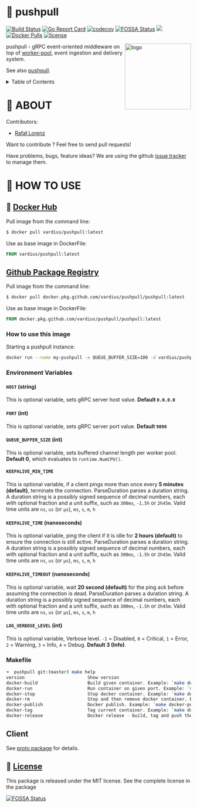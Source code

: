 # 📨 pushpull

[![Build Status](https://travis-ci.org/vardius/pushpull.svg?branch=master)](https://travis-ci.org/vardius/pushpull)
[![Go Report Card](https://goreportcard.com/badge/github.com/vardius/pushpull)](https://goreportcard.com/report/github.com/vardius/pushpull)
[![codecov](https://codecov.io/gh/vardius/pushpull/branch/master/graph/badge.svg)](https://codecov.io/gh/vardius/pushpull)
[![FOSSA Status](https://app.fossa.io/api/projects/git%2Bgithub.com%2Fvardius%2Fpushpull.svg?type=shield)](https://app.fossa.io/projects/git%2Bgithub.com%2Fvardius%2Fpushpull?ref=badge_shield)
[![](https://godoc.org/github.com/vardius/pushpull?status.svg)](https://pkg.go.dev/github.com/vardius/pushpull)
[![Docker Pulls](https://img.shields.io/docker/pulls/vardius/pushpull.svg)](https://hub.docker.com/r/vardius/pushpull/)
[![license](https://img.shields.io/github/license/mashape/apistatus.svg)](https://github.com/vardius/pushpull/blob/master/LICENSE.md)

<img align="right" height="180px" src="https://github.com/vardius/gorouter/blob/master/website/src/static/img/logo.png?raw=true" alt="logo" />

pushpull - gRPC event-oriented middleware on top of [worker-pool](https://github.com/vardius/worker-pool), event ingestion and delivery system.

See also [pushpull](https://github.com/vardius/pushpull).

<details>
  <summary>Table of Contents</summary>

<!-- toc -->
- [About](#about)
- [How to use](#how-to-use)
  - [Docker](#docker)
    - [How to use this image](#how-to-use-this-image)
    - [Environment Variables](#environment-variables)
    - [Makefile](#makefile)
  - [Client](https://github.com/vardius/pushpull/tree/master/proto#client)
    - [Use in your Go project](https://github.com/vardius/pushpull/tree/master/proto#use-in-your-go-project)
      - [Push](https://github.com/vardius/pushpull/tree/master/proto#push)
      - [Pull](https://github.com/vardius/pushpull/tree/master/proto#pull)
  - [Protocol Buffers](https://github.com/vardius/pushpull/tree/master/proto#protocol-buffers)
  - [Generating client and server code](https://github.com/vardius/pushpull/tree/master/proto#generating-client-and-server-code)
<!-- tocstop -->
</details>

# 📖 ABOUT

Contributors:

- [Rafał Lorenz](http://rafallorenz.com)

Want to contribute ? Feel free to send pull requests!

Have problems, bugs, feature ideas?
We are using the github [issue tracker](https://github.com/vardius/pushpull/issues) to manage them.

# 🚏 HOW TO USE

## 🐳 [Docker Hub](https://hub.docker.com/r/vardius/pushpull)

Pull image from the command line:
```bash
$ docker pull vardius/pushpull:latest
```
Use as base image in DockerFile:
```Dockerfile
FROM vardius/pushpull:latest
```

## [Github Package Registry](https://github.com/vardius/pushpull/packages/164794)

Pull image from the command line:
```bash
$ docker pull docker.pkg.github.com/vardius/pushpull/pushpull:latest
```
Use as base image in DockerFile:
```Dockerfile
FROM docker.pkg.github.com/vardius/pushpull/pushpull:latest
```

### How to use this image

Starting a pushpull instance:

```bash
docker run --name my-pushpull -e QUEUE_BUFFER_SIZE=100 -d vardius/pushpull:tag
```

### Environment Variables

#### `HOST` (string)

This is optional variable, sets gRPC server host value. **Default `0.0.0.0`**

#### `PORT` (int)

This is optional variable, sets gRPC server port value. **Default `9090`**

#### `QUEUE_BUFFER_SIZE` (int)

This is optional variable, sets buffered channel length per worker pool. **Default 0**, which evaluates to `runtime.NumCPU()`.

#### `KEEPALIVE_MIN_TIME`

This is optional variable, if a client pings more than once every **5 minutes (default)**, terminate the connection.
ParseDuration parses a duration string. A duration string is a possibly signed sequence of decimal numbers, each with optional fraction and a unit suffix, such as `300ms`, `-1.5h` or `2h45m`. Valid time units are `ns`, `us` (or `µs`), `ms`, `s`, `m`, `h`

#### `KEEPALIVE_TIME` (nanoseconds)

This is optional variable, ping the client if it is idle for **2 hours (default)** to ensure the connection is still active.
ParseDuration parses a duration string. A duration string is a possibly signed sequence of decimal numbers, each with optional fraction and a unit suffix, such as `300ms`, `-1.5h` or `2h45m`. Valid time units are `ns`, `us` (or `µs`), `ms`, `s`, `m`, `h`

#### `KEEPALIVE_TIMEOUT` (nanoseconds)

This is optional variable, wait **20 second (default)** for the ping ack before assuming the connection is dead.
ParseDuration parses a duration string. A duration string is a possibly signed sequence of decimal numbers, each with optional fraction and a unit suffix, such as `300ms`, `-1.5h` or `2h45m`. Valid time units are `ns`, `us` (or `µs`), `ms`, `s`, `m`, `h`

#### `LOG_VERBOSE_LEVEL` (int)

This is optional variable, Verbose level. `-1` = Disabled, `0` = Critical, `1` = Error, `2` = Warning, `3` = Info, `4` = Debug. **Default 3 (Info)**.

### Makefile

```sh
➜  pushpull git:(master) make help
version                        Show version
docker-build                   Build given container. Example: `make docker-build`
docker-run                     Run container on given port. Example: `make docker-run PORT=9090`
docker-stop                    Stop docker container. Example: `make docker-stop`
docker-rm                      Stop and then remove docker container. Example: `make docker-rm`
docker-publish                 Docker publish. Example: `make docker-publish REGISTRY=https://your-registry.com`
docker-tag                     Tag current container. Example: `make docker-tag REGISTRY=https://your-registry.com`
docker-release                 Docker release - build, tag and push the container. Example: `make docker-release REGISTRY=https://your-registry.com`
```

## Client

See [proto package](https://github.com/vardius/pushpull/blob/master/proto) for details.

## 📜 [License](LICENSE.md)

This package is released under the MIT license. See the complete license in the package

[![FOSSA Status](https://app.fossa.io/api/projects/git%2Bgithub.com%2Fvardius%2Fpushpull.svg?type=large)](https://app.fossa.io/projects/git%2Bgithub.com%2Fvardius%2Fpushpull?ref=badge_large)
